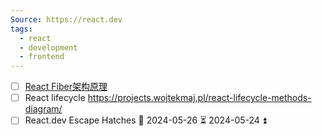 ```yaml
---
Source: https://react.dev
tags:
  - react
  - development
  - frontend
---
```

- [ ] [React Fiber架构原理](https://segmentfault.com/a/1190000041965895#item-3) 
- [ ] React lifecycle https://projects.wojtekmaj.pl/react-lifecycle-methods-diagram/
- [ ] React.dev Escape Hatches 📅 2024-05-26 ⏳ 2024-05-24 ⏫ 